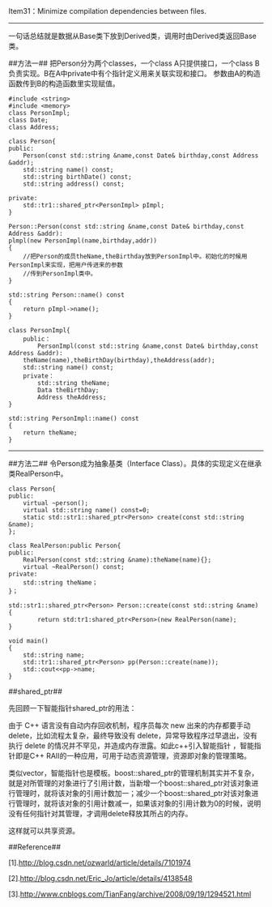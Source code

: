 Item31：Minimize compilation dependencies between files.

-----------------------------------------------------------------------------------
一句话总结就是数据从Base类下放到Derived类，调用时由Derived类返回Base类。

##方法一##
把Person分为两个classes，一个class A只提供接口，一个class B负责实现。B在A中private中有个指针定义用来关联实现和接口。
参数由A的构造函数传到B的构造函数里实现赋值。


``` 
#include <string>
#include <memory>
class PersonImpl;
class Date;
class Address;

class Person{
public:
	Person(const std::string &name,const Date& birthday,const Address &addr);
	std::string name() const;
	std::string birthDate() const;
	std::string address() const;

private:
	std::tr1::shared_ptr<PersonImpl> pImpl;
}

Person::Person(const std::string &name,const Date& birthday,const Address &addr):
plmpl(new PersonImpl(name,birthday,addr))
{
	//把Person的成员theName,theBirthday放到PersonImpl中。初始化的时候用PersonImpl来实现，把用户传进来的参数
	//传到PersonImpl类中。
}

std::string Person::name() const
{
	return pImpl->name();
}

class PersonImpl{
	public：
		PersonImpl(const std::string &name,const Date& birthday,const Address &addr):
	theName(name),theBirthDay(birthday),theAddress(addr);
	std::string name() const;
	private：
		std::string theName;
		Data theBirthDay;
		Address theAddress;
}

std::string PersonImpl::name() const
{
	return theName;
}
``` 

---------------------------------

##方法二##
令Person成为抽象基类（Interface Class）。具体的实现定义在继承类RealPerson中。

``` 
class Person{
public:
	virtual ~person();
	virtual std::string name() const=0;
	static std::str1::shared_ptr<Person> create(const std::string &name);
};

class RealPerson:public Person{
public:
	RealPerson(const std::string &name):theName(name){};
	virtual ~RealPerson() const;
private:
	std::string theName；
}；

std::str1::shared_ptr<Person> Person::create(const std::string &name)
{
		return std:tr1:shared_ptr<Person>(new RealPerson(name);
}

void main()
{
	std::string name;
	std::tr1::shared_ptr<Person> pp(Person::create(name));
	std::cout<<pp->name;
}

``` 

##shared_ptr##

先回顾一下智能指针shared_ptr的用法：

由于 C++ 语言没有自动内存回收机制，程序员每次 new 出来的内存都要手动 delete，比如流程太复杂，最终导致没有 delete，异常导致程序过早退出，没有执行 delete 的情况并不罕见，并造成内存泄露。如此c++引入智能指针 ，智能指针即是C++ RAII的一种应用，可用于动态资源管理，资源即对象的管理策略。

类似vector，智能指针也是模板。boost::shared_ptr的管理机制其实并不复杂，就是对所管理的对象进行了引用计数，当新增一个boost::shared_ptr对该对象进行管理时，就将该对象的引用计数加一；减少一个boost::shared_ptr对该对象进行管理时，就将该对象的引用计数减一，如果该对象的引用计数为0的时候，说明没有任何指针对其管理，才调用delete释放其所占的内存。

这样就可以共享资源。


##Reference##

[1].http://blog.csdn.net/ozwarld/article/details/7101974

[2].http://blog.csdn.net/Eric_Jo/article/details/4138548

[3].http://www.cnblogs.com/TianFang/archive/2008/09/19/1294521.html
